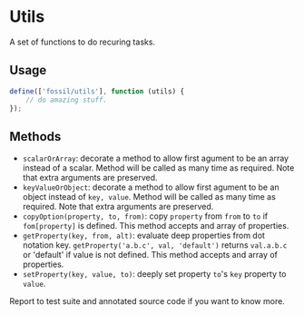 Utils
=====

A set of functions to do recuring tasks.

## Usage

``` js
define(['fossil/utils'], function (utils) {
    // do amazing stuff.
});
```

## Methods

* `scalarOrArray`: decorate a method to allow first agument to be an array
  instead of a scalar. Method will be called as many time as required. Note that
  extra arguments are preserved.
* `keyValueOrObject`: decorate a method to allow first agument to be an object
  instead of `key, value`. Method will be called as many time as required. Note
  that extra arguments are preserved.
* `copyOption(property, to, from)`: copy `property` from `from` to `to` if
  `fom[property]` is defined. This method accepts and array of properties.
* `getProperty(key, from, alt)`: evaluate deep properties from dot notation key.
  `getProperty('a.b.c', val, 'default')` returns `val.a.b.c` or 'default' if
  value is not defined. This method accepts and array of properties.
* `setProperty(key, value, to)`: deeply set property `to`'s `key` property to
  `value`.

Report to test suite and annotated source code if you want to know more.
